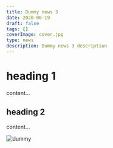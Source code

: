 ```yaml
---
title: Dummy news 3
date: 2020-06-19
draft: false
tags: []
coverImage: cover.jpg
type: news
description: Dummy news 3 description
---
```


# heading 1

content...

## heading 2

content...

![dummy](cover.jpg)
